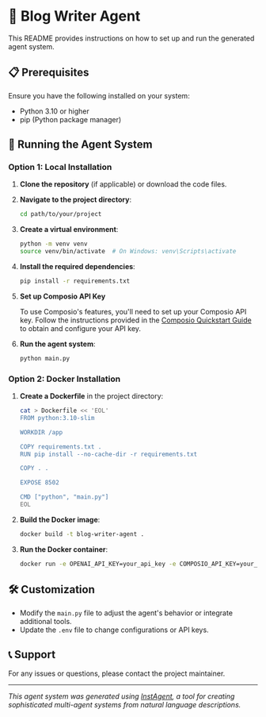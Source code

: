 # 🤖 Blog Writer Agent

This README provides instructions on how to set up and run the generated agent system.

## 📋 Prerequisites

Ensure you have the following installed on your system:

- Python 3.10 or higher
- pip (Python package manager)


## 🚀 Running the Agent System


### Option 1: Local Installation

1. **Clone the repository** (if applicable) or download the code files.

2. **Navigate to the project directory**:
   ```bash
   cd path/to/your/project
   ```

3. **Create a virtual environment**:
   ```bash
   python -m venv venv
   source venv/bin/activate  # On Windows: venv\Scripts\activate
   ```

4. **Install the required dependencies**:
   ```bash
   pip install -r requirements.txt
   ```

5. **Set up Composio API Key**

   To use Composio's features, you'll need to set up your Composio API key. Follow the instructions provided in the <a href="https://docs.composio.dev/getting-started/quickstart" target="_blank">Composio Quickstart Guide</a> to obtain and configure your API key.

6. **Run the agent system**:
   ```bash
   python main.py
   ```

### Option 2: Docker Installation

1. **Create a Dockerfile** in the project directory:
   ```bash
   cat > Dockerfile << 'EOL'
   FROM python:3.10-slim

   WORKDIR /app

   COPY requirements.txt .
   RUN pip install --no-cache-dir -r requirements.txt

   COPY . .

   EXPOSE 8502

   CMD ["python", "main.py"]
   EOL
   ```

2. **Build the Docker image**:
   ```bash
   docker build -t blog-writer-agent .
   ```

3. **Run the Docker container**:
   ```bash
   docker run -e OPENAI_API_KEY=your_api_key -e COMPOSIO_API_KEY=your_composio_key blog-writer-agent
   ```

## 🛠️ Customization

- Modify the `main.py` file to adjust the agent's behavior or integrate additional tools.
- Update the `.env` file to change configurations or API keys.

## 📞 Support

For any issues or questions, please contact the project maintainer.

---

*This agent system was generated using [InstAgent](https://github.com/akhil-bot/InstAgent), a tool for creating sophisticated multi-agent systems from natural language descriptions.*
